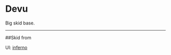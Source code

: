 # Devu
 Big skid base.
 
 ---------------
  ##Skid from
  
UI: [inferno](https://github.com/Sxmurai/Inferno)
